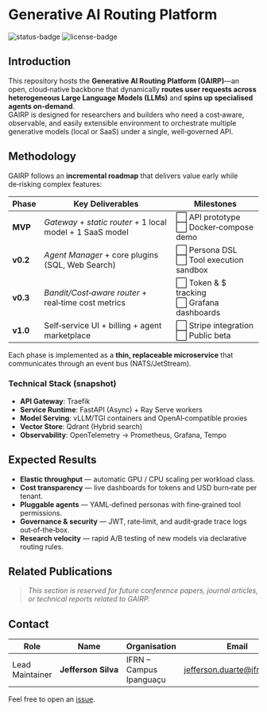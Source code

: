 # Generative AI Routing Platform

![status-badge](https://img.shields.io/badge/status-alpha-blue)
![license-badge](https://img.shields.io/badge/license-MIT-green)

## Introduction

This repository hosts the **Generative AI Routing Platform (GAIRP)**—an open, cloud‑native backbone that dynamically **routes user requests across heterogeneous Large Language Models (LLMs)** and **spins up specialised agents on‑demand**.  
GAIRP is designed for researchers and builders who need a cost‑aware, observable, and easily extensible environment to orchestrate multiple generative models (local or SaaS) under a single, well‑governed API.

## Methodology

GAIRP follows an **incremental roadmap** that delivers value early while de‑risking complex features:

| Phase  | Key Deliverables | Milestones |
|--------|------------------|------------|
| **MVP** | *Gateway* + *static router* + 1 local model + 1 SaaS model | ⬜ API prototype <br> ⬜ Docker‑compose demo |
| **v0.2** | *Agent Manager* + core plugins (SQL, Web Search) | ⬜ Persona DSL <br> ⬜ Tool execution sandbox |
| **v0.3** | *Bandit/Cost‑aware router* + real‑time cost metrics | ⬜ Token & $ tracking <br> ⬜ Grafana dashboards |
| **v1.0** | Self‑service UI + billing + agent marketplace | ⬜ Stripe integration <br> ⬜ Public beta |

Each phase is implemented as a **thin, replaceable microservice** that communicates through an event bus (NATS/JetStream).  

### Technical Stack (snapshot)
* **API Gateway**: Traefik
* **Service Runtime**: FastAPI (Async) + Ray Serve workers
* **Model Serving**: vLLM/TGI containers and OpenAI‑compatible proxies
* **Vector Store**: Qdrant (Hybrid search)
* **Observability**: OpenTelemetry → Prometheus, Grafana, Tempo

## Expected Results

* **Elastic throughput** — automatic GPU / CPU scaling per workload class.
* **Cost transparency** — live dashboards for tokens and USD burn‑rate per tenant.
* **Pluggable agents** — YAML‑defined personas with fine‑grained tool permissions.
* **Governance & security** — JWT, rate‑limit, and audit‑grade trace logs out‑of‑the‑box.
* **Research velocity** — rapid A/B testing of new models via declarative routing rules.

## Related Publications

> *This section is reserved for future conference papers, journal articles, or technical reports related to GAIRP.*

## Contact

| Role | Name | Organisation | Email |
|------|------|--------------|-------|
| Lead Maintainer | **Jefferson Silva** | IFRN – Campus Ipanguaçu | jefferson.duarte@ifrn.edu.br |

Feel free to open an [issue](https://github.com/your‑org/gairp/issues).

